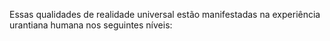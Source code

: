 ﻿Essas qualidades de realidade universal estão manifestadas na experiência urantiana humana nos seguintes níveis: